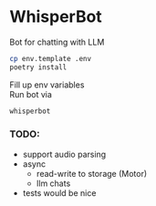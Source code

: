 # WhisperBot

Bot for chatting with LLM

```bash
cp env.template .env
poetry install
```
Fill up env variables  
Run bot via
```bash
whisperbot
```

### TODO:
 - support audio parsing
 - async 
    - read-write to storage (Motor)
    - llm chats
 - tests would be nice
